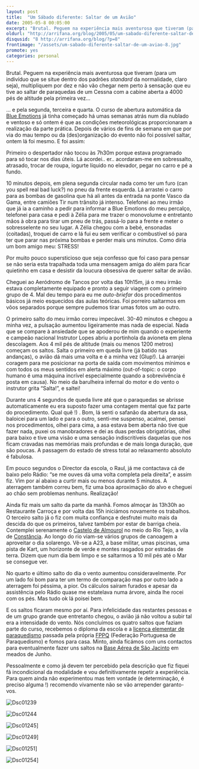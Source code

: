```yaml
---
layout: post
title:  "Um Sábado diferente: Saltar de um Avião"
date: 2005-05-8 00:05:00
excerpt: "Brutal. Peguem na experiência mais aventurosa que tiveram (para um indivíduo que se situe dentro dos padrões standard da normalidade, claro seja), multipliquem por dez e não vão chegar nem perto à sensação que eu tive ao saltar de paraquedas de um Cessna com a cabine aberta a 4000 pés de altitude pela primeira vez..."
oldurl: "http://arrifana.org/blog/2005/05/um-sabado-diferente-saltar-de-um-aviao/"
disqusid: "8 http://arrifana.org/blog/?p=8"
frontimage: "/assets/um-sabado-diferente-saltar-de-um-aviao-8.jpg"
promote: yes
categories: personal
---
```


Brutal. Peguem na experiência mais aventurosa que tiveram (para um indivíduo que se situe dentro dos padrões *standard* da normalidade, claro seja), multipliquem por dez e não vão chegar nem perto à sensação que eu tive ao saltar de paraquedas de um Cessna com a cabine aberta a 4000 pés de altitude pela primeira vez…

... e pela segunda, terceira e quarta. O curso de abertura automática da [Blue Emotions][2] já tinha começado há umas semanas atrás num dia nublado e ventoso e só ontem é que as condições meteorológicas proporcionaram a realização da parte prática. Depois de vários de fins de semana em que por via do mau tempo ou da (des)organização do evento não foi possível saltar, ontem lá foi mesmo. E foi assim:

Primeiro o despertador não tocou às 7h30m porque estava programado para só tocar nos dias úteis. Lá acordei.. er.. acordaram-me em sobressalto, atrasado, trocar de roupa, iogurte líquido no elevador, pegar no carro e pé a fundo.

10 minutos depois, em plena segunda circular nada como ter um furo (can you spell real bad luck?) no pneu da frente esquerda. Lá arrastei o carro para as bombas de gasolina que há ali antes da entrada na ponte Vasco da Gama, entre camiões Tir num trânsito já intenso. Telefonei ao meu irmão que já ia a caminho a pedir para informar a Blue Emotions do meu percalço, telefonei para casa e pedi à Zélia para me trazer o monovolume e entretanto mãos à obra para tirar um pneu de trás, passá-lo para a frente e meter o sobresselente no seu lugar. A Zélia chegou com a bebé, ensonadas (coitadas), troquei de carro e lá fui eu sem verificar o combustível só para ter que parar nas próxima bombas e perder mais uns minutos. Como diria um bom amigo meu: STRESS!

Por muito pouco supersticioso que seja confesso que foi caso para pensar se não seria esta trapalhada toda uma mensagem amiga do além para ficar quietinho em casa e desistir da loucura obsessiva de querer saltar de avião.

Cheguei ao Aeródromo de Tancos por volta das 10h15m, já o meu irmão estava completamente equipado e pronto a seguir viagem com o primeiro grupo de 4. Mal deu tempo para eu me *auto-briefar* dos procedimentos básicos já meio esquecidos das aulas teóricas. Foi porreiro saltarmos em vôos separados porque sempre pudemos tirar umas fotos um ao outro.

O primeiro  salto do meu irmão correu impecável. 30-40 minutos e chegou a minha vez, a pulsação aumentou ligeiramente mas nada de especial. Nada que se compare à ansiedade que se apoderou de mim quando o experiente e campeão nacional Instrutor Lopes abriu a portinhola da avioneta em plena descolagem. Aos 4 mil pés de altitude (mais ou menos 1200 metros) começam os saltos. Salta o primeiro em queda livre (já batido nas andanças), o avião dá mais uma volta e é a minha vez (Glup!). Lá arranjei coragem para me posicionar na porta de saída com movimentos mínimos e com todos os meus sentidos em alerta máximo (out-of-topic: o corpo humano é uma máquina incrível especialmente quando a sobrevivência é posta em causa). No meio da barulheira infernal do motor e do vento o instrutor grita “Salta!”, e saltei!

Durante uns 4 segundos de queda livre até que o paraquedas se abrisse automaticamente eu era suposto fazer uma contagem mental que faz parte do procedimento. Qual quê !) . Bom, lá senti o safanão da abertura da asa, baloicei para um lado e para o outro, senti-me suspenso, acalmei, pensei nos procedimentos, olhei para cima, a asa estava bem aberta não tive que fazer nada, puxei os manobradores e dei as duas perdas obrigatórias, olhei para baixo e tive uma visão e uma sensação indiscritíveis daquelas que nos ficam cravadas nas memórias mais profundas e de mais longa duração, que são poucas. A passagem do estado de stress total ao relaxamento absoluto é fabulosa.

Em pouco segundos o Director da escola, o Raul, já me contactava cá de baixo pelo Rádio: “se me ouves dá uma volta completa pela direita”, e assim fiz. Vim por aí abaixo a curtir mais ou menos durante 5 minutos. A aterragem também correu bem, fiz uma boa aproximação do alvo e cheguei ao chão sem problemas nenhuns. Realização!

Ainda fiz mais um salto da parte da manhã. Fomos almoçar às 13h30h ao Restaurante Carroça e por volta das 15h iniciámos novamente os trabalhos. O terceiro salto já o fiz com muita confiança e desfrutei muito mais da descida do que os primeiros, talvez também por estar de barriga cheia. Contemplei  serenamente o [Castelo de Almourol][3] no meio do Rio Tejo, a vila de [Constância][4]. Ao longo do rio viam-se vários grupos de canoagem a aproveitar o dia solarengo. Vê-se a A23, a base militar, umas piscinas, uma pista de Kart, um horizonte de verde e montes rasgados por estradas de terra. Dizem que num dia bem limpo e se saltarmos a 10 mil pés até o Mar se consegue ver.

No quarto e último salto do dia o vento aumentou consideravelmente. Por um lado foi bom para ter um termo de comparação mas por outro lado a aterragem foi péssima, a pior. Os cálculos saíram furados e apesar da assistência pelo Rádio quase me estatelava numa árvore, ainda lhe rocei com os pés. Mas tudo ok lá poisei bem.

E os saltos ficaram mesmo por aí. Para infelicidade das restantes pessoas e de um grupo grande que entretanto chegou, o avião já não voltou a subir tal era a intensidade do vento. Nós concluímos os quatro saltos que faziam parte do curso, recebemos o diploma da escola e a [licença elementar de paraquedismo][5] passada pela própria [FPPQ][6] (Federação Portuguesa de Paraquedismo) e fomos para casa. Minto, ainda ficámos com uns contactos para eventualmente fazer uns saltos na [Base Aérea de São Jacinto][7] em meados de Junho.

Pessoalmente e como já devem ter percebido pela descrição que fiz fiquei fã incondicional da modalidade e vou definitivamente repetir a experiência. Para quem ainda não experimentou mas tem vontade (e determinação, é preciso alguma !)  recomendo vivamente não se vão arrepender garanto-vos.

![Dsc01239](/assets/um-sabado-diferente-saltar-de-um-aviao-3.jpg "Dsc01239")

![Dsc01244](/assets/um-sabado-diferente-saltar-de-um-aviao-4.jpg "Dsc01244")

![Dsc01245](/assets/um-sabado-diferente-saltar-de-um-aviao-5.jpg "Dsc01245")]

![Dsc01249](/assets/um-sabado-diferente-saltar-de-um-aviao-6.jpg "Dsc01249")]

![Dsc01251](/assets/um-sabado-diferente-saltar-de-um-aviao-7.jpg "Dsc01251")]

![Dsc01254](/assets/um-sabado-diferente-saltar-de-um-aviao-8.jpg "Dsc01254")]

[2]: http://www.blue-emotions.pt/
[3]: http://castelosdeportugal.no.sapo.pt/almourol.htm
[4]: http://www.cm-constancia.pt/
[5]: http://www.fppq.pt/regulamento/n3.html
[6]: http://www.fppq.pt/
[7]: http://www.geocities.com/Area51/5906/paras.htm?sj.htm~principal
[8]: /uploads/DSC01239.jpg
[9]: /uploads/DSC01244.jpg
[10]: /uploads/DSC01245.jpg
[11]: /uploads/DSC01249.jpg
[12]: /uploads/DSC01251.jpg
[13]: /uploads/DSC01254.jpg
